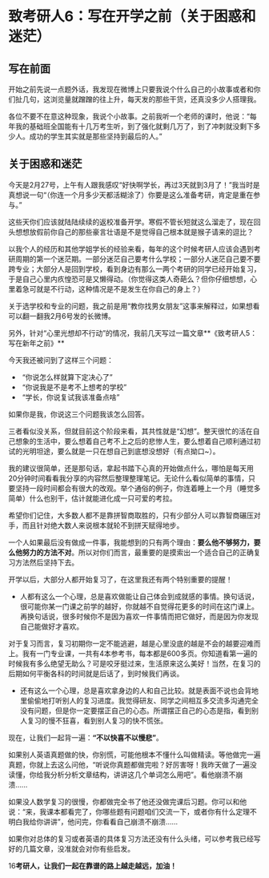 # 致考研人6：写在开学之前（关于困惑和迷茫）
## 写在前面

开始之前先说一点题外话，我发现在微博上只要我说个什么自己的小故事或者和你们扯几句，这浏览量就蹭蹭的往上升，每天发的那些干货，还真没多少人搭理我。

各位不要不在意这种现象，我说个小故事。之前我听一个老师的课时，他说：“每年我的基础班全国能有十几万考生听，到了强化就剩几万了，到了冲刺就没剩下多少人。成功的学生其实就是那些坚持到最后的人。”

## 关于困惑和迷茫

今天是2月27号，上午有人跟我感叹“好快啊学长，再过3天就到3月了！”我当时是真想说一句“（你连一个月多少天都活糊涂了）你要是这么准备考研，肯定是重在参与。”

这些天你们应该就陆陆续续的返校准备开学。寒假不管长短就这么溜走了，现在回头想想放假前你自己的那些豪言壮语是不是觉得自己根本就是猴子请来的逗比？

以我个人的经历和其他学姐学长的经验来看，每年的这个时候考研人应该会遇到考研周期的第一个迷茫期。一部分迷茫自己要考什么学校；一部分人迷茫自己要不要跨专业；大部分人是回到学校，看到身边有那么一两个考研的同学已经开始复习，于是自己心里内疚惶恐可是又懒得动。（你觉得这类人奇葩么？但你仔细想想，心里着急可就是不行动，这种情况是不是发生在你自己的身上？）

关于选学校和专业的问题，我之前是用“教你找男女朋友”这事来解释过，如果想看可以翻一翻我2月6号发的长微博。

另外，针对“心里光想却不行动”的情况，我前几天写过一篇文章**《致考研人5：写在新年之前》**

今天我还被问到了这样三个问题：

-  “你说怎么样就算下定决心了”
-  “你说我是不是考不上想考的学校”
-  “学长，你说复试我该准备点啥”

如果你是我，你说这三个问题我该怎么回答。

三者看似没关系，但就目前这个阶段来看，其共性就是“幻想”。整天很忙的活在自己想象的生活中，要么想着自己考不上之后的悲惨人生，要么想着自己顺利通过初试的光明坦途，要么就是一只在想自己到底想没想好（有点拗口~）。

我的建议很简单，还是那句话，拿起书踏下心真的开始做点什么，哪怕是每天用20分钟时间看看我分享的内容然后整理整理笔记。无论什么看似简单的事情，只要坚持一段时间都会有很大的改观。举个通俗的例子，你连着睡上一个月（睡觉多简单）什么也别干，估计就能进化成一只可爱的考拉。

希望你们记住，大多数人都不是靠拼智商取胜的，只有少部分人可以靠智商碾压对手，而且针对绝大数人来说根本就轮不到拼天赋得地步。

一个人如果最后没有做成一件事，我能想到的只有两个理由：**要么他不够努力，要么他努力的方法不对**。所以对你们而言，最重要的是摸索出一个适合自己的正确复习方法然后坚持下去。

开学以后，大部分人都开始复习了，在这里我还有两个特别重要的提醒！

- 人都有这么一个心理，总是喜欢做能让自己体会到成就感的事情。换句话说，很可能你某一门课之前学的越好，你就越不自觉得花更多的时间在这门课上。再换句话说，很多时候你不是因为喜欢一件事情而把它做好，而是因为你发现自己能做好才喜欢。

对于复习而言，复习初期你一定不能逃避，越是心里没底的越是不会的越要迎难而上。我有一门专业课，一共有4本参考书，每本都是600多页。你知道看第一遍的时候我有多么绝望无助么？可是咬牙挺过来，生活原来这么美好！当然，在复习的后期如何平衡各科的时间就是后话了，到时候我们再谈。


- 还有这么一个心理，总是喜欢拿身边的人和自己比较。就是表面不说也会背地里偷偷地打听别人的复习进度。我觉得研友、同学之间相互多交流多沟通完全没有问题，但是你一定要摆正自己的心态。所谓摆正自己的心态是指，看到别人复习的慢不狂喜，看到别人复习的快不慌张。

现在，让我们一起背一遍：**“不以快喜不以慢悲”**。

如果别人英语真题做的快，你别慌，可能他根本不懂什么叫做精读。等他做完一遍真题，你就上去这么问他，“听说你真题都做完啦？好厉害呀！我昨天做了一遍没读懂，你给我分析分析文章结构，讲讲这几个单词怎么用吧”。看他崩溃不崩溃……

如果没人数学复习的很慢，你都做完全书了他还没做完课后习题。你可以和他说：“来，我课本都看完了，你哪些题有问题咱们交流一下，或者你有什么定理不明白我给你讲讲”，他问完，你看看自己崩溃不崩溃……

如果你对总体的复习或者英语的具体复习方法还没有什么头绪，可以参考我已经写好的几篇文章，没准就会对你有些启发。

16**考研人，让我们一起在靠谱的路上越走越远，加油！**